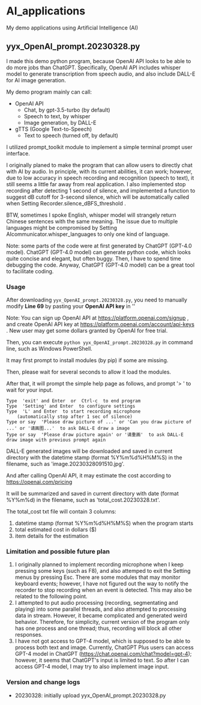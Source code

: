 # AI_applications
My demo applications using Artificial Intelligence (AI)

## yyx_OpenAI_prompt.20230328.py
I made this demo python program, because OpenAI API looks to be able to do more jobs than ChatGPT.  Specifically, OpenAI API includes whisper model to generate transcription from speech audio, and also include DALL-E for AI image generation.

My demo program mainly can call:
- OpenAI API
  - Chat, by gpt-3.5-turbo (by default)
  - Speech to text, by whisper
  - Image generation, by DALL-E
- gTTS (Google Text-to-Speech)
  - Text to speech (turned off, by default)

I utilized prompt_toolkit module to implement a simple terminal prompt user interface.

I originally planed to make the program that can allow users to directly chat with AI by audio. In principle, with its current abilities, it can work; however, due to low accuracy in speech recording and recognition (speech to text), it still seems a little far away from real application. I also implemented stop recording after detecting 1 second of silence, and implemented a function to suggest dB cutoff for 3-second silence, which will be automatically called when Setting Recorder.silence_dBFS_threshold .

BTW, sometimes I spoke English, whisper model will strangely return Chinese sentences with the same meaning. The issue due to multiple languages might be compromised by Setting AIcommunicator.whisper_languages to only one kind of language.

Note: some parts of the code were at first generated by ChatGPT (GPT-4.0 model). ChatGPT (GPT-4.0 model) can generate python code, which looks quite concise and elegant, but often buggy. Then, I have to spend time debugging the code. Anyway, ChatGPT (GPT-4.0 model) can be a great tool to facilitate coding.

### Usage

After downloading `yyx_OpenAI_prompt.20230328.py`, you need to manually modify **Line 69** by pasting your **OpenAI API key** in ''

Note: You can sign up OpenAI API at https://platform.openai.com/signup , and create OpenAI API key at https://platform.openai.com/account/api-keys .
New user may get some dollars granted by OpenAI for free trial.

Then, you can execute `python yyx_OpenAI_prompt.20230328.py` in command line, such as Windows PowerShell.

It may first prompt to install modules (by pip) if some are missing.

Then, please wait for several seconds to allow it load the modules.

After that, it will prompt the simple help page as follows, and prompt '> ' to wait for your input.

```
Type  'exit' and Enter  or  Ctrl-c  to end program
Type  'Setting' and Enter  to configure settings
Type  'L' and Enter  to start recording microphone
    (automatically stop after 1 sec of silence)
Type or say  'Please draw picture of ...' or 'Can you draw picture of ...' or '请画图...'  to ask DALL-E draw a image
Type or say  'Please draw picture again' or '请重画'  to ask DALL-E draw image with previous prompt again
```

DALL-E generated images will be downloaded and saved in current directory with the datetime stamp (format %Y%m%d%H%M%S) in the filename, such as 'image.20230328091510.jpg'.

And after calling OpenAI API, it may estimate the cost according to https://openai.com/pricing

It will be summarized and saved in current directory with date (format %Y%m%d) in the filename, such as 'total_cost.20230328.txt'.

The total_cost txt file will contain 3 columns:
 1. datetime stamp (format %Y%m%d%H%M%S) when the program starts
 2. total estimated cost in dollars ($)
 3. item details for the estimation

### Limitation and possible future plan

1. I originally planned to implement recording microphone when I keep pressing some keys (such as F8), and also attemped to exit the Setting menus by pressing Esc. There are some modules that may monitor keyboard events; however, I have not figured out the way to notify the recorder to stop recording when an event is detected. This may also be related to the following point.
2. I attempted to put audio processing (recording, segmentating and playing) into some parallel threads, and also attempted to processing data in stream. However, it became complicated and generated weird behavior. Therefore, for simplicity, current version of the program only has one process and one thread; thus, recording will block all other responses.
3. I have not got access to GPT-4 model, which is supposed to be able to process both text and image. Currently, ChatGPT Plus users can access GPT-4 model in ChatGPT (https://chat.openai.com/chat?model=gpt-4); however, it seems that ChatGPT's input is limited to text. So after I can access GPT-4 model, I may try to also implement image input.

### Version and change logs

- 20230328: initially upload yyx_OpenAI_prompt.20230328.py


